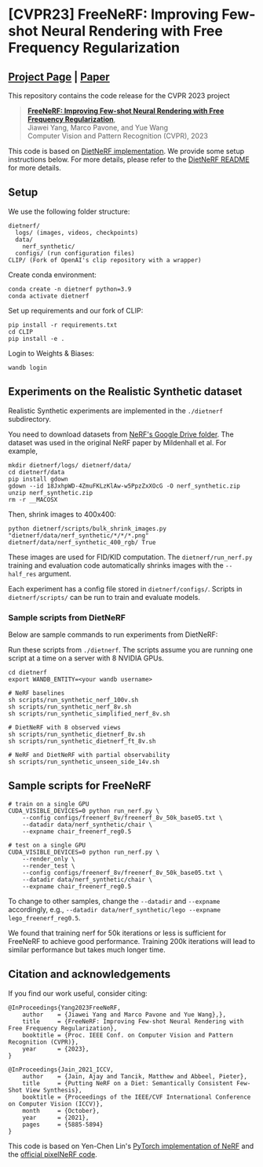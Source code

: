 # [CVPR23] FreeNeRF: Improving Few-shot Neural Rendering with Free Frequency Regularization

## [Project Page](https://jiawei-yang.github.io/FreeNeRF/) | [Paper](https://arxiv.org/abs/2303.07418)

This repository contains the code release for the CVPR 2023 project
> [**FreeNeRF: Improving Few-shot Neural Rendering with Free Frequency Regularization**](https://arxiv.org/abs/2303.07418),  
> Jiawei Yang, Marco Pavone, and Yue Wang   
> Computer Vision and Pattern Recognition (CVPR), 2023


This code is based on [DietNeRF implementation](https://github.com/ajayjain/DietNeRF). We provide some setup instructions below. For more details, please refer to the [DietNeRF README](https://github.com/ajayjain/DietNeRF/blob/master/README.md) for more details.
## Setup

We use the following folder structure:
```
dietnerf/
  logs/ (images, videos, checkpoints)
  data/
    nerf_synthetic/
  configs/ (run configuration files)
CLIP/ (Fork of OpenAI's clip repository with a wrapper)
```

Create conda environment:
```
conda create -n dietnerf python=3.9
conda activate dietnerf
```

Set up requirements and our fork of CLIP:
```
pip install -r requirements.txt
cd CLIP
pip install -e .
```

Login to Weights & Biases:
```
wandb login
```

## Experiments on the Realistic Synthetic dataset
Realistic Synthetic experiments are implemented in the `./dietnerf` subdirectory.

You need to download datasets
from [NeRF's Google Drive folder](https://drive.google.com/drive/folders/128yBriW1IG_3NJ5Rp7APSTZsJqdJdfc1).
The dataset was used in the original NeRF paper by Mildenhall et al. For example,
```
mkdir dietnerf/logs/ dietnerf/data/
cd dietnerf/data
pip install gdown
gdown --id 18JxhpWD-4ZmuFKLzKlAw-w5PpzZxXOcG -O nerf_synthetic.zip
unzip nerf_synthetic.zip
rm -r __MACOSX
```

Then, shrink images to 400x400:
```
python dietnerf/scripts/bulk_shrink_images.py "dietnerf/data/nerf_synthetic/*/*/*.png" dietnerf/data/nerf_synthetic_400_rgb/ True
```
These images are used for FID/KID computation. The `dietnerf/run_nerf.py` training and evaluation code automatically shrinks images with the `--half_res` argument.

Each experiment has a config file stored in `dietnerf/configs/`. Scripts in `dietnerf/scripts/` can be run to train and evaluate models.


### Sample scripts from DietNeRF
Below are sample commands to run experiments from DietNeRF:

Run these scripts from `./dietnerf`.
The scripts assume you are running one script at a time on a server with 8 NVIDIA GPUs.
```
cd dietnerf
export WANDB_ENTITY=<your wandb username>

# NeRF baselines
sh scripts/run_synthetic_nerf_100v.sh
sh scripts/run_synthetic_nerf_8v.sh
sh scripts/run_synthetic_simplified_nerf_8v.sh

# DietNeRF with 8 observed views
sh scripts/run_synthetic_dietnerf_8v.sh
sh scripts/run_synthetic_dietnerf_ft_8v.sh

# NeRF and DietNeRF with partial observability
sh scripts/run_synthetic_unseen_side_14v.sh
```

## Sample scripts for FreeNeRF
```
# train on a single GPU
CUDA_VISIBLE_DEVICES=0 python run_nerf.py \
    --config configs/freenerf_8v/freenerf_8v_50k_base05.txt \
    --datadir data/nerf_synthetic/chair \
    --expname chair_freenerf_reg0.5 

# test on a single GPU
CUDA_VISIBLE_DEVICES=0 python run_nerf.py \
    --render_only \
    --render_test \
    --config configs/freenerf_8v/freenerf_8v_50k_base05.txt \
    --datadir data/nerf_synthetic/chair \
    --expname chair_freenerf_reg0.5
```
To change to other samples, change the `--datadir` and `--expname` accordingly, e.g., `--datadir data/nerf_synthetic/lego --expname lego_freenerf_reg0.5`.

We found that training nerf for 50k iterations or less is sufficient for FreeNeRF to achieve good performance. Training 200k iterations will lead to similar performance but takes much longer time.

## Citation and acknowledgements



If you find our work useful, consider citing:
```
@InProceedings{Yang2023FreeNeRF,
    author    = {Jiawei Yang and Marco Pavone and Yue Wang},},  
    title     = {FreeNeRF: Improving Few-shot Neural Rendering with Free Frequency Regularization},
    booktitle = {Proc. IEEE Conf. on Computer Vision and Pattern Recognition (CVPR)},
    year      = {2023},
}
```

```
@InProceedings{Jain_2021_ICCV,
    author    = {Jain, Ajay and Tancik, Matthew and Abbeel, Pieter},
    title     = {Putting NeRF on a Diet: Semantically Consistent Few-Shot View Synthesis},
    booktitle = {Proceedings of the IEEE/CVF International Conference on Computer Vision (ICCV)},
    month     = {October},
    year      = {2021},
    pages     = {5885-5894}
}
```
This code is based on Yen-Chen Lin's [PyTorch implementation of NeRF](https://github.com/yenchenlin/nerf-pytorch) and the [official pixelNeRF code](https://github.com/sxyu/pixel-nerf).

